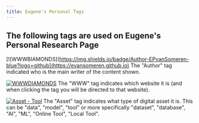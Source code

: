 ```yaml
---
title: Eugene's Personal Tags
---
```


## The following tags are used on Eugene's Personal Research Page
[![WWWBIAMONDS](https://img.shields.io/badge/Author-EPvanSomeren-blue?logo=github](https://evansomeren.github.io) The "Author" tag indicated who is the main writer of the content shown.

[![WWWDIAMONDS](https://img.shields.io/badge/WWW-DIAMONDS-blue?logo=writedotas)](https://diamonds.tno.nl) The "WWW" tag indicates which website it is (and when clicking the tag you will be directed to that website).

[![Asset - Tool](https://img.shields.io/badge/Asset--Type-Tool-Red?logo=academia&logoColor=red&color=red)](https://evansomeren.github.io/tags) The "Asset" tag indicates what type of digital asset it is. This can be "data", "model", "tool" or more specifically "dataset", "database", "AI", "ML", "Online Tool", "Local Tool".
